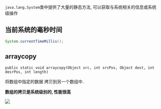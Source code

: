 `java.lang.System`类中提供了大量的静态方法, 可以获取与系统相关的信息或系统级操作

## 当前系统的毫秒时间

```java
System.currentTimeMillis();
```

## arraycopy

`public static void arraycopy(Object src, int srcPos, Object dest, int desrPos, int length)`

将数组中指定的数据 拷贝到另一个数组中.

**数组的拷贝是系统级别的, 性能很高**

![](https://ae01.alicdn.com/kf/H476ef46363034ea3a9ca56f48227edfaJ.jpg)



























